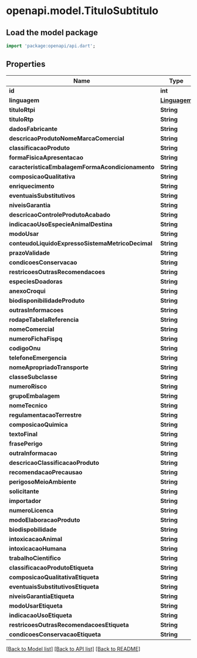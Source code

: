 # openapi.model.TituloSubtitulo

## Load the model package
```dart
import 'package:openapi/api.dart';
```

## Properties
Name | Type | Description | Notes
------------ | ------------- | ------------- | -------------
**id** | **int** |  | [optional] 
**linguagem** | [**Linguagem**](Linguagem.md) |  | [optional] 
**tituloRtpi** | **String** |  | [optional] 
**tituloRtp** | **String** |  | [optional] 
**dadosFabricante** | **String** |  | [optional] 
**descricaoProdutoNomeMarcaComercial** | **String** |  | [optional] 
**classificacaoProduto** | **String** |  | [optional] 
**formaFisicaApresentacao** | **String** |  | [optional] 
**caracteristicaEmbalagemFormaAcondicionamento** | **String** |  | [optional] 
**composicaoQualitativa** | **String** |  | [optional] 
**enriquecimento** | **String** |  | [optional] 
**eventuaisSubstitutivos** | **String** |  | [optional] 
**niveisGarantia** | **String** |  | [optional] 
**descricaoControleProdutoAcabado** | **String** |  | [optional] 
**indicacaoUsoEspecieAnimalDestina** | **String** |  | [optional] 
**modoUsar** | **String** |  | [optional] 
**conteudoLiquidoExpressoSistemaMetricoDecimal** | **String** |  | [optional] 
**prazoValidade** | **String** |  | [optional] 
**condicoesConservacao** | **String** |  | [optional] 
**restricoesOutrasRecomendacoes** | **String** |  | [optional] 
**especiesDoadoras** | **String** |  | [optional] 
**anexoCroqui** | **String** |  | [optional] 
**biodisponibilidadeProduto** | **String** |  | [optional] 
**outrasInformacoes** | **String** |  | [optional] 
**rodapeTabelaReferencia** | **String** |  | [optional] 
**nomeComercial** | **String** |  | [optional] 
**numeroFichaFispq** | **String** |  | [optional] 
**codigoOnu** | **String** |  | [optional] 
**telefoneEmergencia** | **String** |  | [optional] 
**nomeApropriadoTransporte** | **String** |  | [optional] 
**classeSubclasse** | **String** |  | [optional] 
**numeroRisco** | **String** |  | [optional] 
**grupoEmbalagem** | **String** |  | [optional] 
**nomeTecnico** | **String** |  | [optional] 
**regulamentacaoTerrestre** | **String** |  | [optional] 
**composicaoQuimica** | **String** |  | [optional] 
**textoFinal** | **String** |  | [optional] 
**frasePerigo** | **String** |  | [optional] 
**outraInformacao** | **String** |  | [optional] 
**descricaoClassificacaoProduto** | **String** |  | [optional] 
**recomendacaoPrecausao** | **String** |  | [optional] 
**perigosoMeioAmbiente** | **String** |  | [optional] 
**solicitante** | **String** |  | [optional] 
**importador** | **String** |  | [optional] 
**numeroLicenca** | **String** |  | [optional] 
**modoElaboracaoProduto** | **String** |  | [optional] 
**biodispobilidade** | **String** |  | [optional] 
**intoxicacaoAnimal** | **String** |  | [optional] 
**intoxicacaoHumana** | **String** |  | [optional] 
**trabalhoCientifico** | **String** |  | [optional] 
**classificacaoProdutoEtiqueta** | **String** |  | [optional] 
**composicaoQualitativaEtiqueta** | **String** |  | [optional] 
**eventuaisSubstitutivosEtiqueta** | **String** |  | [optional] 
**niveisGarantiaEtiqueta** | **String** |  | [optional] 
**modoUsarEtiqueta** | **String** |  | [optional] 
**indicacaoUsoEtiqueta** | **String** |  | [optional] 
**restricoesOutrasRecomendacoesEtiqueta** | **String** |  | [optional] 
**condicoesConservacaoEtiqueta** | **String** |  | [optional] 

[[Back to Model list]](../README.md#documentation-for-models) [[Back to API list]](../README.md#documentation-for-api-endpoints) [[Back to README]](../README.md)



